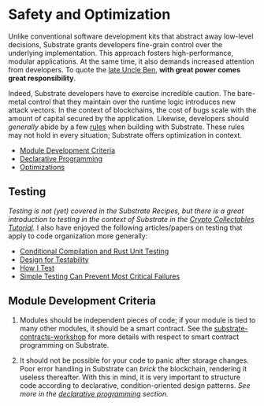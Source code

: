 # Safety and Optimization

Unlike conventional software development kits that abstract away low-level decisions, Substrate grants developers fine-grain control over the underlying implementation. This approach fosters high-performance, modular applications. At the same time, it also demands increased attention from developers. To quote the [late Uncle Ben](https://knowyourmeme.com/memes/with-great-power-comes-great-responsibility), **with great power comes great responsibility**.

Indeed, Substrate developers have to exercise incredible caution. The bare-metal control that they maintain over the runtime logic introduces new attack vectors. In the context of blockchains, the cost of bugs scale with the amount of capital secured by the application. Likewise, developers should *generally* abide by a few [rules](#criteria) when building with Substrate. These rules may not hold in every situation; Substrate offers optimization in context.

* [Module Development Criteria](#criteria)
* [Declarative Programming](./cop.md)
* [Optimizations](./optimizations.md)

## Testing

*Testing is not (yet) covered in the Substrate Recipes, but there is a great introduction to testing in the context of Substrate in the [Crypto Collectables Tutorial](https://www.shawntabrizi.com/substrate-collectables-workshop/#/5/setting-up-tests).* I also have enjoyed the following articles/papers on testing that apply to code organization more generally:
* [Conditional Compilation and Rust Unit Testing](https://os.phil-opp.com/unit-testing/)
* [Design for Testability](https://blog.nelhage.com/2016/03/design-for-testability/)
* [How I Test](https://blog.nelhage.com/2016/12/how-i-test/)
* [Simple Testing Can Prevent Most Critical Failures](https://www.usenix.org/system/files/conference/osdi14/osdi14-paper-yuan.pdf)

## Module Development Criteria <a name = "criteria"></a>

1. Modules should be independent pieces of code; if your module is tied to many other modules, it should be a smart contract. See the [substrate-contracts-workshop](https://github.com/shawntabrizi/substrate-contracts-workshop) for more details with respect to smart contract programming on Substrate.

2. It should not be possible for your code to panic after storage changes. Poor error handling in Substrate can *brick* the blockchain, rendering it useless thereafter. With this in mind, it is very important to structure code according to declarative, condition-oriented design patterns. *See more in the [declarative programming](./cop.md) section.*